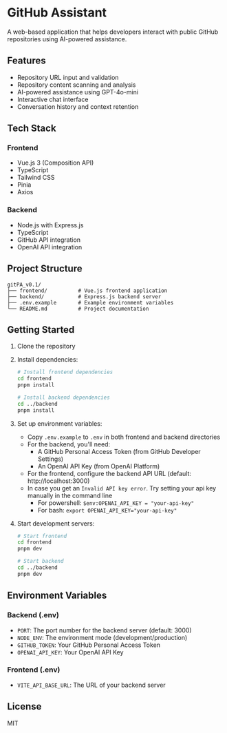 # GitHub Assistant

A web-based application that helps developers interact with public GitHub repositories using AI-powered assistance.

## Features

- Repository URL input and validation
- Repository content scanning and analysis
- AI-powered assistance using GPT-4o-mini
- Interactive chat interface
- Conversation history and context retention

## Tech Stack

### Frontend
- Vue.js 3 (Composition API)
- TypeScript
- Tailwind CSS
- Pinia
- Axios

### Backend
- Node.js with Express.js
- TypeScript
- GitHub API integration
- OpenAI API integration

## Project Structure

```
gitPA_v0.1/
├── frontend/          # Vue.js frontend application
├── backend/           # Express.js backend server
├── .env.example       # Example environment variables
└── README.md          # Project documentation
```

## Getting Started

1. Clone the repository
2. Install dependencies:
   ```bash
   # Install frontend dependencies
   cd frontend
   pnpm install

   # Install backend dependencies
   cd ../backend
   pnpm install
   ```

3. Set up environment variables:
   - Copy `.env.example` to `.env` in both frontend and backend directories
   - For the backend, you'll need:
     - A GitHub Personal Access Token (from GitHub Developer Settings)
     - An OpenAI API Key (from OpenAI Platform)
   - For the frontend, configure the backend API URL (default: http://localhost:3000)
   - In case you get an `Invalid API key error`. Try setting your api key manually in the command line
      - For powershell: `$env:OPENAI_API_KEY = "your-api-key"`
      - For bash: `export OPENAI_API_KEY="your-api-key"`

4. Start development servers:
   ```bash
   # Start frontend
   cd frontend
   pnpm dev

   # Start backend
   cd ../backend
   pnpm dev
   ```

## Environment Variables

### Backend (.env)
- `PORT`: The port number for the backend server (default: 3000)
- `NODE_ENV`: The environment mode (development/production)
- `GITHUB_TOKEN`: Your GitHub Personal Access Token
- `OPENAI_API_KEY`: Your OpenAI API Key

### Frontend (.env)
- `VITE_API_BASE_URL`: The URL of your backend server

## License

MIT
